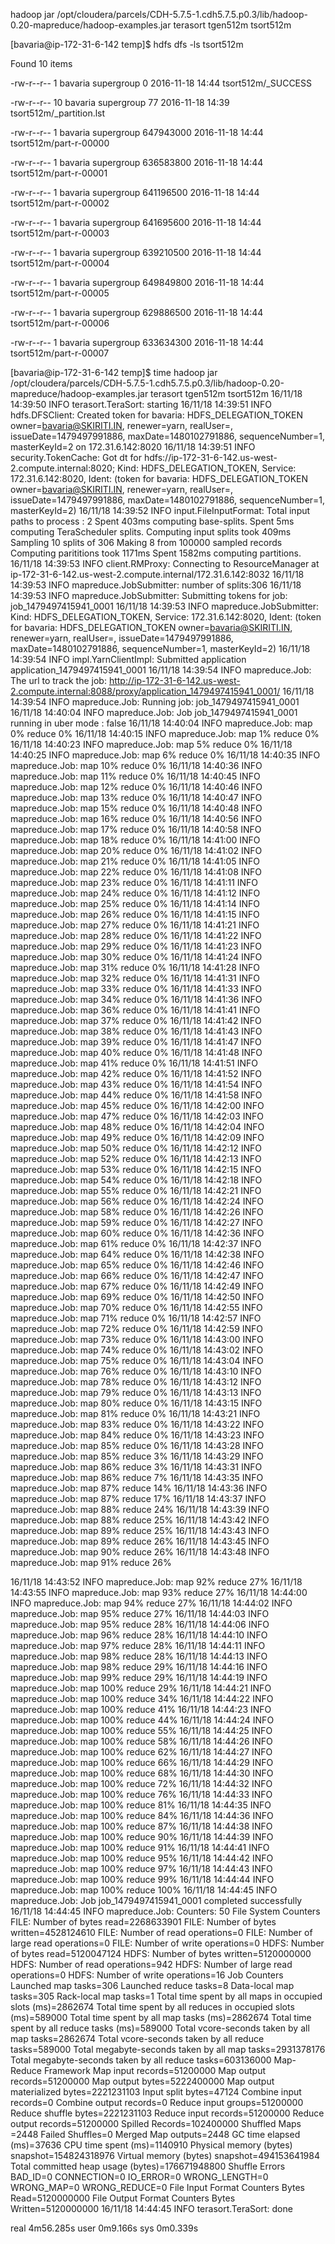 hadoop jar /opt/cloudera/parcels/CDH-5.7.5-1.cdh5.7.5.p0.3/lib/hadoop-0.20-mapreduce/hadoop-examples.jar terasort tgen512m tsort512m


[bavaria@ip-172-31-6-142 temp]$ hdfs dfs -ls tsort512m

Found 10 items

-rw-r--r--   1 bavaria supergroup          0 2016-11-18 14:44 tsort512m/_SUCCESS

-rw-r--r--  10 bavaria supergroup         77 2016-11-18 14:39 tsort512m/_partition.lst

-rw-r--r--   1 bavaria supergroup  647943000 2016-11-18 14:44 tsort512m/part-r-00000

-rw-r--r--   1 bavaria supergroup  636583800 2016-11-18 14:44 tsort512m/part-r-00001

-rw-r--r--   1 bavaria supergroup  641196500 2016-11-18 14:44 tsort512m/part-r-00002


-rw-r--r--   1 bavaria supergroup  641695600 2016-11-18 14:44 tsort512m/part-r-00003

-rw-r--r--   1 bavaria supergroup  639210500 2016-11-18 14:44 tsort512m/part-r-00004

-rw-r--r--   1 bavaria supergroup  649849800 2016-11-18 14:44 tsort512m/part-r-00005

-rw-r--r--   1 bavaria supergroup  629886500 2016-11-18 14:44 tsort512m/part-r-00006

-rw-r--r--   1 bavaria supergroup  633634300 2016-11-18 14:44 tsort512m/part-r-00007









[bavaria@ip-172-31-6-142 temp]$ time hadoop jar /opt/cloudera/parcels/CDH-5.7.5-1.cdh5.7.5.p0.3/lib/hadoop-0.20-mapreduce/hadoop-examples.jar terasort tgen512m tsort512m
16/11/18 14:39:50 INFO terasort.TeraSort: starting
16/11/18 14:39:51 INFO hdfs.DFSClient: Created token for bavaria: HDFS_DELEGATION_TOKEN owner=bavaria@SKIRITI.IN, renewer=yarn, realUser=, issueDate=1479497991886, maxDate=1480102791886, sequenceNumber=1, masterKeyId=2 on 172.31.6.142:8020
16/11/18 14:39:51 INFO security.TokenCache: Got dt for hdfs://ip-172-31-6-142.us-west-2.compute.internal:8020; Kind: HDFS_DELEGATION_TOKEN, Service: 172.31.6.142:8020, Ident: (token for bavaria: HDFS_DELEGATION_TOKEN owner=bavaria@SKIRITI.IN, renewer=yarn, realUser=, issueDate=1479497991886, maxDate=1480102791886, sequenceNumber=1, masterKeyId=2)
16/11/18 14:39:52 INFO input.FileInputFormat: Total input paths to process : 2
Spent 403ms computing base-splits.
Spent 5ms computing TeraScheduler splits.
Computing input splits took 409ms
Sampling 10 splits of 306
Making 8 from 100000 sampled records
Computing parititions took 1171ms
Spent 1582ms computing partitions.
16/11/18 14:39:53 INFO client.RMProxy: Connecting to ResourceManager at ip-172-31-6-142.us-west-2.compute.internal/172.31.6.142:8032
16/11/18 14:39:53 INFO mapreduce.JobSubmitter: number of splits:306
16/11/18 14:39:53 INFO mapreduce.JobSubmitter: Submitting tokens for job: job_1479497415941_0001
16/11/18 14:39:53 INFO mapreduce.JobSubmitter: Kind: HDFS_DELEGATION_TOKEN, Service: 172.31.6.142:8020, Ident: (token for bavaria: HDFS_DELEGATION_TOKEN owner=bavaria@SKIRITI.IN, renewer=yarn, realUser=, issueDate=1479497991886, maxDate=1480102791886, sequenceNumber=1, masterKeyId=2)
16/11/18 14:39:54 INFO impl.YarnClientImpl: Submitted application application_1479497415941_0001
16/11/18 14:39:54 INFO mapreduce.Job: The url to track the job: http://ip-172-31-6-142.us-west-2.compute.internal:8088/proxy/application_1479497415941_0001/
16/11/18 14:39:54 INFO mapreduce.Job: Running job: job_1479497415941_0001
16/11/18 14:40:04 INFO mapreduce.Job: Job job_1479497415941_0001 running in uber mode : false
16/11/18 14:40:04 INFO mapreduce.Job:  map 0% reduce 0%
16/11/18 14:40:15 INFO mapreduce.Job:  map 1% reduce 0%
16/11/18 14:40:23 INFO mapreduce.Job:  map 5% reduce 0%
16/11/18 14:40:25 INFO mapreduce.Job:  map 6% reduce 0%
16/11/18 14:40:35 INFO mapreduce.Job:  map 10% reduce 0%
16/11/18 14:40:36 INFO mapreduce.Job:  map 11% reduce 0%
16/11/18 14:40:45 INFO mapreduce.Job:  map 12% reduce 0%
16/11/18 14:40:46 INFO mapreduce.Job:  map 13% reduce 0%
16/11/18 14:40:47 INFO mapreduce.Job:  map 15% reduce 0%
16/11/18 14:40:48 INFO mapreduce.Job:  map 16% reduce 0%
16/11/18 14:40:56 INFO mapreduce.Job:  map 17% reduce 0%
16/11/18 14:40:58 INFO mapreduce.Job:  map 18% reduce 0%
16/11/18 14:41:00 INFO mapreduce.Job:  map 20% reduce 0%
16/11/18 14:41:02 INFO mapreduce.Job:  map 21% reduce 0%
16/11/18 14:41:05 INFO mapreduce.Job:  map 22% reduce 0%
16/11/18 14:41:08 INFO mapreduce.Job:  map 23% reduce 0%
16/11/18 14:41:11 INFO mapreduce.Job:  map 24% reduce 0%
16/11/18 14:41:12 INFO mapreduce.Job:  map 25% reduce 0%
16/11/18 14:41:14 INFO mapreduce.Job:  map 26% reduce 0%
16/11/18 14:41:15 INFO mapreduce.Job:  map 27% reduce 0%
16/11/18 14:41:21 INFO mapreduce.Job:  map 28% reduce 0%
16/11/18 14:41:22 INFO mapreduce.Job:  map 29% reduce 0%
16/11/18 14:41:23 INFO mapreduce.Job:  map 30% reduce 0%
16/11/18 14:41:24 INFO mapreduce.Job:  map 31% reduce 0%
16/11/18 14:41:28 INFO mapreduce.Job:  map 32% reduce 0%
16/11/18 14:41:31 INFO mapreduce.Job:  map 33% reduce 0%
16/11/18 14:41:33 INFO mapreduce.Job:  map 34% reduce 0%
16/11/18 14:41:36 INFO mapreduce.Job:  map 36% reduce 0%
16/11/18 14:41:41 INFO mapreduce.Job:  map 37% reduce 0%
16/11/18 14:41:42 INFO mapreduce.Job:  map 38% reduce 0%
16/11/18 14:41:43 INFO mapreduce.Job:  map 39% reduce 0%
16/11/18 14:41:47 INFO mapreduce.Job:  map 40% reduce 0%
16/11/18 14:41:48 INFO mapreduce.Job:  map 41% reduce 0%
16/11/18 14:41:51 INFO mapreduce.Job:  map 42% reduce 0%
16/11/18 14:41:52 INFO mapreduce.Job:  map 43% reduce 0%
16/11/18 14:41:54 INFO mapreduce.Job:  map 44% reduce 0%
16/11/18 14:41:58 INFO mapreduce.Job:  map 45% reduce 0%
16/11/18 14:42:00 INFO mapreduce.Job:  map 47% reduce 0%
16/11/18 14:42:03 INFO mapreduce.Job:  map 48% reduce 0%
16/11/18 14:42:04 INFO mapreduce.Job:  map 49% reduce 0%
16/11/18 14:42:09 INFO mapreduce.Job:  map 50% reduce 0%
16/11/18 14:42:12 INFO mapreduce.Job:  map 52% reduce 0%
16/11/18 14:42:13 INFO mapreduce.Job:  map 53% reduce 0%
16/11/18 14:42:15 INFO mapreduce.Job:  map 54% reduce 0%
16/11/18 14:42:18 INFO mapreduce.Job:  map 55% reduce 0%
16/11/18 14:42:21 INFO mapreduce.Job:  map 56% reduce 0%
16/11/18 14:42:24 INFO mapreduce.Job:  map 58% reduce 0%
16/11/18 14:42:26 INFO mapreduce.Job:  map 59% reduce 0%
16/11/18 14:42:27 INFO mapreduce.Job:  map 60% reduce 0%
16/11/18 14:42:36 INFO mapreduce.Job:  map 61% reduce 0%
16/11/18 14:42:37 INFO mapreduce.Job:  map 64% reduce 0%
16/11/18 14:42:38 INFO mapreduce.Job:  map 65% reduce 0%
16/11/18 14:42:46 INFO mapreduce.Job:  map 66% reduce 0%
16/11/18 14:42:47 INFO mapreduce.Job:  map 67% reduce 0%
16/11/18 14:42:49 INFO mapreduce.Job:  map 69% reduce 0%
16/11/18 14:42:50 INFO mapreduce.Job:  map 70% reduce 0%
16/11/18 14:42:55 INFO mapreduce.Job:  map 71% reduce 0%
16/11/18 14:42:57 INFO mapreduce.Job:  map 72% reduce 0%
16/11/18 14:42:59 INFO mapreduce.Job:  map 73% reduce 0%
16/11/18 14:43:00 INFO mapreduce.Job:  map 74% reduce 0%
16/11/18 14:43:02 INFO mapreduce.Job:  map 75% reduce 0%
16/11/18 14:43:04 INFO mapreduce.Job:  map 76% reduce 0%
16/11/18 14:43:10 INFO mapreduce.Job:  map 78% reduce 0%
16/11/18 14:43:12 INFO mapreduce.Job:  map 79% reduce 0%
16/11/18 14:43:13 INFO mapreduce.Job:  map 80% reduce 0%
16/11/18 14:43:15 INFO mapreduce.Job:  map 81% reduce 0%
16/11/18 14:43:21 INFO mapreduce.Job:  map 83% reduce 0%
16/11/18 14:43:22 INFO mapreduce.Job:  map 84% reduce 0%
16/11/18 14:43:23 INFO mapreduce.Job:  map 85% reduce 0%
16/11/18 14:43:28 INFO mapreduce.Job:  map 85% reduce 3%
16/11/18 14:43:29 INFO mapreduce.Job:  map 86% reduce 3%
16/11/18 14:43:31 INFO mapreduce.Job:  map 86% reduce 7%
16/11/18 14:43:35 INFO mapreduce.Job:  map 87% reduce 14%
16/11/18 14:43:36 INFO mapreduce.Job:  map 87% reduce 17%
16/11/18 14:43:37 INFO mapreduce.Job:  map 88% reduce 24%
16/11/18 14:43:39 INFO mapreduce.Job:  map 88% reduce 25%
16/11/18 14:43:42 INFO mapreduce.Job:  map 89% reduce 25%
16/11/18 14:43:43 INFO mapreduce.Job:  map 89% reduce 26%
16/11/18 14:43:45 INFO mapreduce.Job:  map 90% reduce 26%
16/11/18 14:43:48 INFO mapreduce.Job:  map 91% reduce 26%

16/11/18 14:43:52 INFO mapreduce.Job:  map 92% reduce 27%
16/11/18 14:43:55 INFO mapreduce.Job:  map 93% reduce 27%
16/11/18 14:44:00 INFO mapreduce.Job:  map 94% reduce 27%
16/11/18 14:44:02 INFO mapreduce.Job:  map 95% reduce 27%
16/11/18 14:44:03 INFO mapreduce.Job:  map 95% reduce 28%
16/11/18 14:44:06 INFO mapreduce.Job:  map 96% reduce 28%
16/11/18 14:44:10 INFO mapreduce.Job:  map 97% reduce 28%
16/11/18 14:44:11 INFO mapreduce.Job:  map 98% reduce 28%
16/11/18 14:44:13 INFO mapreduce.Job:  map 98% reduce 29%
16/11/18 14:44:16 INFO mapreduce.Job:  map 99% reduce 29%
16/11/18 14:44:19 INFO mapreduce.Job:  map 100% reduce 29%
16/11/18 14:44:21 INFO mapreduce.Job:  map 100% reduce 34%
16/11/18 14:44:22 INFO mapreduce.Job:  map 100% reduce 41%
16/11/18 14:44:23 INFO mapreduce.Job:  map 100% reduce 44%
16/11/18 14:44:24 INFO mapreduce.Job:  map 100% reduce 55%
16/11/18 14:44:25 INFO mapreduce.Job:  map 100% reduce 58%
16/11/18 14:44:26 INFO mapreduce.Job:  map 100% reduce 62%
16/11/18 14:44:27 INFO mapreduce.Job:  map 100% reduce 66%
16/11/18 14:44:29 INFO mapreduce.Job:  map 100% reduce 68%
16/11/18 14:44:30 INFO mapreduce.Job:  map 100% reduce 72%
16/11/18 14:44:32 INFO mapreduce.Job:  map 100% reduce 76%
16/11/18 14:44:33 INFO mapreduce.Job:  map 100% reduce 81%
16/11/18 14:44:35 INFO mapreduce.Job:  map 100% reduce 84%
16/11/18 14:44:36 INFO mapreduce.Job:  map 100% reduce 87%
16/11/18 14:44:38 INFO mapreduce.Job:  map 100% reduce 90%
16/11/18 14:44:39 INFO mapreduce.Job:  map 100% reduce 91%
16/11/18 14:44:41 INFO mapreduce.Job:  map 100% reduce 95%
16/11/18 14:44:42 INFO mapreduce.Job:  map 100% reduce 97%
16/11/18 14:44:43 INFO mapreduce.Job:  map 100% reduce 99%
16/11/18 14:44:44 INFO mapreduce.Job:  map 100% reduce 100%
16/11/18 14:44:45 INFO mapreduce.Job: Job job_1479497415941_0001 completed successfully
16/11/18 14:44:45 INFO mapreduce.Job: Counters: 50
	File System Counters
		FILE: Number of bytes read=2268633901
		FILE: Number of bytes written=4528124610
		FILE: Number of read operations=0
		FILE: Number of large read operations=0
		FILE: Number of write operations=0
		HDFS: Number of bytes read=5120047124
		HDFS: Number of bytes written=5120000000
		HDFS: Number of read operations=942
		HDFS: Number of large read operations=0
		HDFS: Number of write operations=16
	Job Counters 
		Launched map tasks=306
		Launched reduce tasks=8
		Data-local map tasks=305
		Rack-local map tasks=1
		Total time spent by all maps in occupied slots (ms)=2862674
		Total time spent by all reduces in occupied slots (ms)=589000
		Total time spent by all map tasks (ms)=2862674
		Total time spent by all reduce tasks (ms)=589000
		Total vcore-seconds taken by all map tasks=2862674
		Total vcore-seconds taken by all reduce tasks=589000
		Total megabyte-seconds taken by all map tasks=2931378176
		Total megabyte-seconds taken by all reduce tasks=603136000
	Map-Reduce Framework
		Map input records=51200000
		Map output records=51200000
		Map output bytes=5222400000
		Map output materialized bytes=2221231103
		Input split bytes=47124
		Combine input records=0
		Combine output records=0
		Reduce input groups=51200000
		Reduce shuffle bytes=2221231103
		Reduce input records=51200000
		Reduce output records=51200000
		Spilled Records=102400000
		Shuffled Maps =2448
		Failed Shuffles=0
		Merged Map outputs=2448
		GC time elapsed (ms)=37636
		CPU time spent (ms)=1140910
		Physical memory (bytes) snapshot=154824318976
		Virtual memory (bytes) snapshot=494153641984
		Total committed heap usage (bytes)=176671948800
	Shuffle Errors
		BAD_ID=0
		CONNECTION=0
		IO_ERROR=0
		WRONG_LENGTH=0
		WRONG_MAP=0
		WRONG_REDUCE=0
	File Input Format Counters 
		Bytes Read=5120000000
	File Output Format Counters 
		Bytes Written=5120000000
16/11/18 14:44:45 INFO terasort.TeraSort: done

real	4m56.285s
user	0m9.166s
sys	0m0.339s


